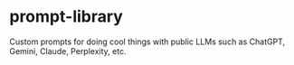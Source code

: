 # prompt-library
Custom prompts for doing cool things with public LLMs such as ChatGPT, Gemini, Claude, Perplexity, etc.
